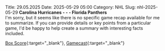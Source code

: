 Title: 29.05.2025
Date: 2025-05-29 05:00
Category: NHL 
Slug: nhl-2025-05-29 
**Carolina Hurricanes - - - Florida Panthers**  
I'm sorry, but it seems like there is no specific game recap available for me to summarize. If you can provide details or key points from a particular game, I'd be happy to help create a summary with interesting facts included. 

[Box Score](/gamecenter/fla-vs-car/2025/05/28/2024030315){:target="_blank"}, [Gamecast](https://www.nhl.com/news/florida-panthers-carolina-hurricanes-game-recap-may-28){:target="_blank"}<br>

